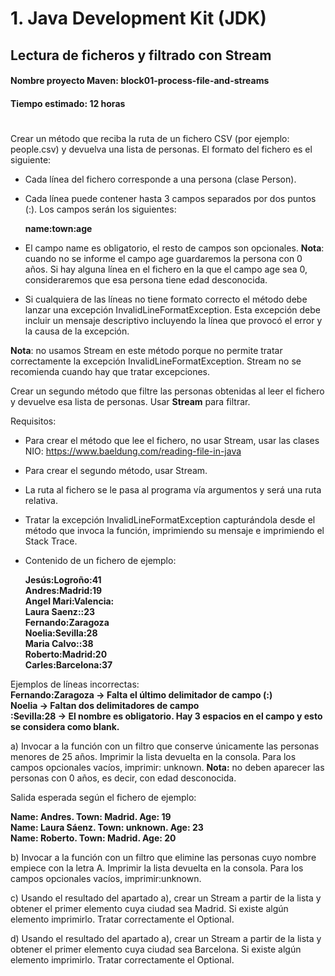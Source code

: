 # 1. Java Development Kit (JDK)
##   Lectura de ficheros y filtrado con Stream

#### **Nombre proyecto Maven:** block01-process-file-and-streams
#### **Tiempo estimado:** 12 horas

#

Crear un método que reciba la ruta de un fichero CSV (por ejemplo: people.csv) y devuelva una lista de personas. El formato del fichero es el siguiente:

- Cada línea del fichero corresponde a una persona (clase Person).
- Cada línea puede contener hasta 3 campos separados por dos puntos (:). Los campos serán
  los siguientes:


  **name:town:age**


- El campo name es obligatorio, el resto de campos son opcionales. **Nota**: cuando no se
informe el campo age guardaremos la persona con 0 años. Si hay alguna línea en el fichero en la que el campo age sea 0, consideraremos que esa persona tiene edad desconocida.
- Si cualquiera de las líneas no tiene formato correcto el método debe lanzar una excepción
  InvalidLineFormatException. Esta excepción debe incluir un mensaje descriptivo
  incluyendo la línea que provocó el error y la causa de la excepción.
 
**Nota**: no usamos Stream en este método porque no permite tratar correctamente la excepción
  InvalidLineFormatException. Stream no se recomienda cuando hay que tratar excepciones.
  
Crear un segundo método que filtre las personas obtenidas al leer el fichero y devuelve esa lista de
  personas. Usar **Stream** para filtrar.
  
Requisitos:
- Para crear el método que lee el fichero, no usar Stream, usar las clases NIO:
  https://www.baeldung.com/reading-file-in-java
- Para crear el segundo método, usar Stream.
- La ruta al fichero se le pasa al programa vía argumentos y será una ruta relativa.
- Tratar la excepción InvalidLineFormatException capturándola desde el método que
  invoca la función, imprimiendo su mensaje e imprimiendo el Stack Trace.
 
- Contenido de un fichero de ejemplo:


  **Jesús:Logroño:41<br>
  Andres:Madrid:19<br>
  Angel Mari:Valencia:<br>
  Laura Saenz::23<br>
  Fernando:Zaragoza<br>
  Noelia:Sevilla:28<br>
  Maria Calvo::38<br>
  Roberto:Madrid:20<br>
  Carles:Barcelona:37<br>**


Ejemplos de líneas incorrectas:<br>
**Fernando:Zaragoza -> Falta el último delimitador de campo (:)<br>
Noelia -> Faltan dos delimitadores de campo<br>
:Sevilla:28 -> El nombre es obligatorio. Hay 3 espacios en el campo y esto se considera como blank.**


a) Invocar a la función con un filtro que conserve únicamente las personas menores de 25 años.
Imprimir la lista devuelta en la consola. Para los campos opcionales vacíos, imprimir: unknown.
**Nota:** no deben aparecer las personas con 0 años, es decir, con edad desconocida.
  
Salida esperada según el fichero de ejemplo:

**Name: Andres. Town: Madrid. Age: 19<br>
Name: Laura Sáenz. Town: unknown. Age: 23<br>
Name: Roberto. Town: Madrid. Age: 20<br>**

b) Invocar a la función con un filtro que elimine las personas cuyo nombre empiece con la letra
A. Imprimir la lista devuelta en la consola. Para los campos opcionales vacíos, imprimir:unknown.

c) Usando el resultado del apartado a), crear un Stream a partir de la lista y obtener el primer
elemento cuya ciudad sea Madrid. Si existe algún elemento imprimirlo. Tratar correctamente el Optional.

d) Usando el resultado del apartado a), crear un Stream a partir de la lista y obtener el primer elemento cuya ciudad sea Barcelona. Si existe algún elemento imprimirlo. Tratar correctamente el Optional.